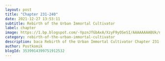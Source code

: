 ```yaml
---
layout: post 
title: "Chapter 231-240"
date: 2021-12-27 13:53:11
subtitle: Rebirth of the Urban Immortal Cultivator
label: chapter
image: https://1.bp.blogspot.com/-YpznJfGbAxA/XzyF9yOSeSI/AAAAAAAABUk/ngkwnOQ6xbs4k_9erxm2-ohrosCnag9WwCLcBGAsYHQ/s72-c/420.jpg
category: rebirth-of-the-urban-immortal-cultivator
description: baca Rebirth of the Urban Immortal Cultivator Chapter 231-240 bahasa indonesia 
author: Postkomik
blogId: 3539914399751912532
---
```

